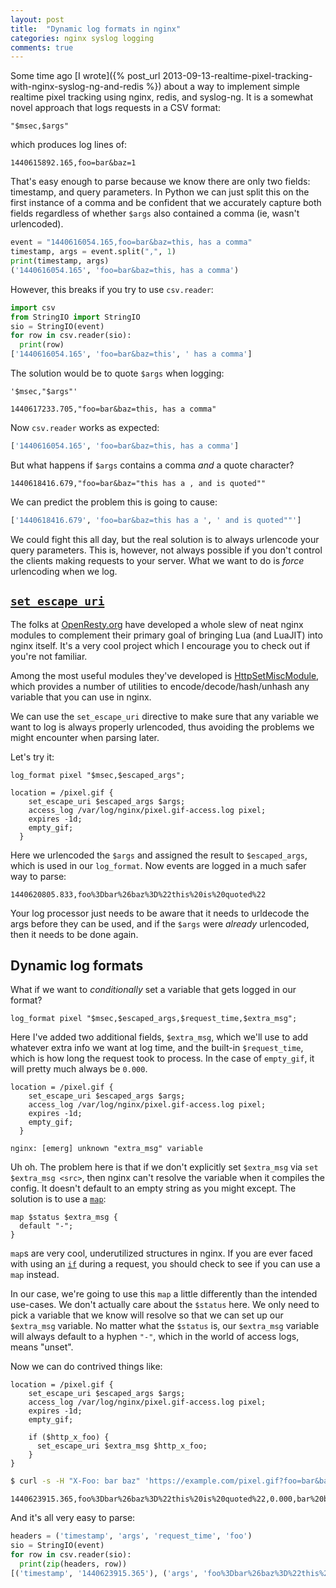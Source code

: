 ```yaml
---
layout: post
title:  "Dynamic log formats in nginx"
categories: nginx syslog logging
comments: true
---
```


Some time ago [I wrote]({% post_url 2013-09-13-realtime-pixel-tracking-with-nginx-syslog-ng-and-redis %}) about a way to implement simple realtime pixel tracking using nginx, redis, and syslog-ng.  It is a somewhat novel approach that logs requests in a CSV format:

```
"$msec,$args"
```
which produces log lines of:
```
1440615892.165,foo=bar&baz=1
```

That's easy enough to parse because we know there are only two fields: timestamp, and query parameters.  In Python we can just split this on the first instance of a comma and be confident that we accurately capture both fields regardless of whether `$args` also contained a comma (ie, wasn't urlencoded).

```python
event = "1440616054.165,foo=bar&baz=this, has a comma"
timestamp, args = event.split(",", 1)
print(timestamp, args)
('1440616054.165', 'foo=bar&baz=this, has a comma')
```

However, this breaks if you try to use `csv.reader`:

```python
import csv
from StringIO import StringIO
sio = StringIO(event)
for row in csv.reader(sio):
  print(row)
['1440616054.165', 'foo=bar&baz=this', ' has a comma']
```

The solution would be to quote `$args` when logging:

```
'$msec,"$args"'
```
```
1440617233.705,"foo=bar&baz=this, has a comma"
```

Now `csv.reader` works as expected:

```python
['1440616054.165', 'foo=bar&baz=this, has a comma']
```

But what happens if `$args` contains a comma *and* a quote character?

```
1440618416.679,"foo=bar&baz="this has a , and is quoted""
```

We can predict the problem this is going to cause:

```python
['1440618416.679', 'foo=bar&baz=this has a ', ' and is quoted""']
```

We could fight this all day, but the real solution is to always urlencode your query parameters.  This is, however, not always possible if you don't control the clients making requests to your server.  What we want to do is *force* urlencoding when we log.


## [`set_escape_uri`](http://wiki.nginx.org/HttpSetMiscModule#set_escape_uri)

The folks at [OpenResty.org](http://openresty.org/) have developed a whole slew of neat nginx modules to complement their primary goal of bringing Lua (and LuaJIT) into nginx itself.  It's a very cool project which I encourage you to check out if you're not familiar.

Among the most useful modules they've developed is [HttpSetMiscModule](http://wiki.nginx.org/HttpSetMiscModule), which provides a number of utilities to encode/decode/hash/unhash any variable that you can use in nginx.

We can use the `set_escape_uri` directive to make sure that any variable we want to log is always properly urlencoded, thus avoiding the problems we might encounter when parsing later.

Let's try it:

```nginx
log_format pixel "$msec,$escaped_args";
```

```nginx
location = /pixel.gif {
    set_escape_uri $escaped_args $args;
    access_log /var/log/nginx/pixel.gif-access.log pixel;
    expires -1d;
    empty_gif;
  }
```

Here we urlencoded the `$args` and assigned the result to `$escaped_args`, which is used in our `log_format`.  Now events are logged in a much safer way to parse:

```
1440620805.833,foo%3Dbar%26baz%3D%22this%20is%20quoted%22
```

Your log processor just needs to be aware that it needs to urldecode the args before they can be used, and if the `$args` were *already* urlencoded, then it needs to be done again.


## Dynamic log formats
What if we want to *conditionally* set a variable that gets logged in our format?

```nginx
log_format pixel "$msec,$escaped_args,$request_time,$extra_msg";
```

Here I've added two additional fields, `$extra_msg`, which we'll use to add whatever extra info we want at log time, and the built-in `$request_time`, which is how long the request took to process.  In the case of `empty_gif`, it will pretty much always be  `0.000`.


```nginx
location = /pixel.gif {
    set_escape_uri $escaped_args $args;
    access_log /var/log/nginx/pixel.gif-access.log pixel;
    expires -1d;
    empty_gif;
  }
```

`nginx: [emerg] unknown "extra_msg" variable`

Uh oh.  The problem here is that if we don't explicitly set `$extra_msg` via `set $extra_msg <src>`, then nginx can't resolve the variable when it compiles the config.  It doesn't default to an empty string as you might except.  The solution is to use a [`map`](http://nginx.org/en/docs/http/ngx_http_map_module.html):

```nginx
map $status $extra_msg {
  default "-";
}
```

`map`s are very cool, underutilized structures in nginx.  If you are ever faced with using an [`if`](http://wiki.nginx.org/IfIsEvil) during a request, you should check to see if you can use a `map` instead.

In our case, we're going to use this `map` a little differently than the intended use-cases.  We don't actually care about the `$status` here.  We only need to pick a variable that we know will resolve so that we can set up our `$extra_msg` variable.  No matter what the `$status` is, our `$extra_msg` variable will always default to a hyphen `"-"`, which in the world of access logs, means "unset".

Now we can do contrived things like:

```nginx
location = /pixel.gif {
    set_escape_uri $escaped_args $args;
    access_log /var/log/nginx/pixel.gif-access.log pixel;
    expires -1d;
    empty_gif;

    if ($http_x_foo) {
      set_escape_uri $extra_msg $http_x_foo;
    }
}
```

```bash
$ curl -s -H "X-Foo: bar baz" 'https://example.com/pixel.gif?foo=bar&baz="this is quoted"' > /dev/null
```

```
1440623915.365,foo%3Dbar%26baz%3D%22this%20is%20quoted%22,0.000,bar%20baz
```

And it's all very easy to parse:

```python
headers = ('timestamp', 'args', 'request_time', 'foo')
sio = StringIO(event)
for row in csv.reader(sio):
  print(zip(headers, row))
[('timestamp', '1440623915.365'), ('args', 'foo%3Dbar%26baz%3D%22this%20is%20quoted%22'), ('request_time', '0.000'), ('foo', 'bar%20baz')]
```

